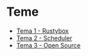 # Teme

- [Tema 1 - Rustybox](rustybox.md)
- [Tema 2 - Scheduler](scheduler.md)
- [Tema 3 - Open Source](opensource.md)
